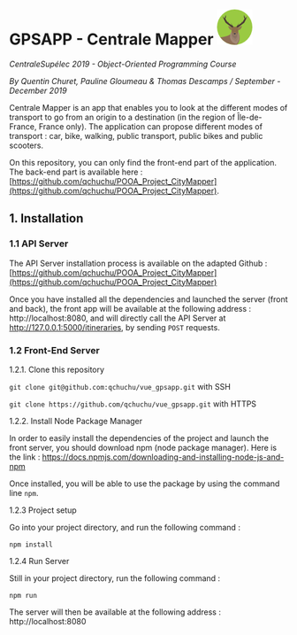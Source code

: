 # GPSAPP - Centrale Mapper ![deer](deer.png)
*CentraleSupélec 2019 - Object-Oriented Programming Course*

*By Quentin Churet, Pauline Gloumeau & Thomas Descamps / September - December 2019*

Centrale Mapper is an app that enables you to look at the different modes of transport to go from an origin to a 
destination (in the region of Île-de-France, France only). The application can propose different modes of transport :
car, bike, walking, public transport, public bikes and public scooters.

On this repository, you can only find the front-end part of the application. The back-end part is available here : 
[https://github.com/qchuchu/POOA_Project_CityMapper](https://github.com/qchuchu/POOA_Project_CityMapper).

## 1. Installation

### 1.1 API Server

The API Server installation process is available on the adapted Github : 
[https://github.com/qchuchu/POOA_Project_CityMapper](https://github.com/qchuchu/POOA_Project_CityMapper)

Once you have installed all the dependencies and launched the server (front and back), the front app will be available at the following
address : http://localhost:8080, and will directly call the API Server at http://127.0.0.1:5000/itineraries, by sending
`POST` requests.

### 1.2 Front-End Server

1.2.1. Clone this repository

`git clone git@github.com:qchuchu/vue_gpsapp.git` with SSH

`git clone https://github.com/qchuchu/vue_gpsapp.git` with HTTPS

1.2.2. Install Node Package Manager

In order to easily install the dependencies of the project and launch the front server, you should download npm 
(node package manager). Here is the link : https://docs.npmjs.com/downloading-and-installing-node-js-and-npm

Once installed, you will be able to use the package by using the command line `npm`.

1.2.3 Project setup

Go into your project directory, and run the following command : 
```
npm install
```

1.2.4 Run Server

Still in your project directory, run the following command :
```
npm run
```

The server will then be available at the following address : http://localhost:8080

